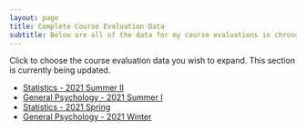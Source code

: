 ```yaml
---
layout: page
title: Complete Course Evaluation Data
subtitle: Below are all of the data for my course evaluations in chronological order.
---
```

 
Click to choose the course evaluation data you wish to expand. This section is currently being updated.

- [Statistics - 2021 Summer II](https://leeloew.github.io/StatsSum2021/)
- [General Psychology - 2021 Summer I](https://leeloew.github.io/PsycSum2021/)
- [Statistics - 2021 Spring](https://leeloew.github.io/StatsSpring2021/)
- [General Psychology - 2021 Winter](https://leeloew.github.io/PsycWinter2021/)


